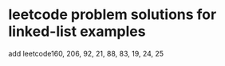 # leetcode problem solutions for linked-list examples
add leetcode160, 206, 92, 21, 88, 83, 19, 24, 25
